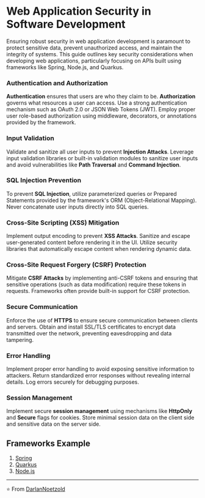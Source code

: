 # Web Application Security in Software Development

Ensuring robust security in web application development is paramount to protect sensitive data, prevent unauthorized access, and maintain the integrity of systems. This guide outlines key security considerations when developing web applications, particularly focusing on APIs built using frameworks like Spring, Node.js, and Quarkus.

### Authentication and Authorization

**Authentication** ensures that users are who they claim to be. **Authorization** governs what resources a user can access. Use a strong authentication mechanism such as OAuth 2.0 or JSON Web Tokens (JWT). Employ proper user role-based authorization using middleware, decorators, or annotations provided by the framework.

### Input Validation

Validate and sanitize all user inputs to prevent **Injection Attacks**. Leverage input validation libraries or built-in validation modules to sanitize user inputs and avoid vulnerabilities like **Path Traversal** and **Command Injection**.

### SQL Injection Prevention

To prevent **SQL Injection**, utilize parameterized queries or Prepared Statements provided by the framework's ORM (Object-Relational Mapping). Never concatenate user inputs directly into SQL queries.

### Cross-Site Scripting (XSS) Mitigation

Implement output encoding to prevent **XSS Attacks**. Sanitize and escape user-generated content before rendering it in the UI. Utilize security libraries that automatically escape content when rendering dynamic data.

### Cross-Site Request Forgery (CSRF) Protection

Mitigate **CSRF Attacks** by implementing anti-CSRF tokens and ensuring that sensitive operations (such as data modification) require these tokens in requests. Frameworks often provide built-in support for CSRF protection.

### Secure Communication

Enforce the use of **HTTPS** to ensure secure communication between clients and servers. Obtain and install SSL/TLS certificates to encrypt data transmitted over the network, preventing eavesdropping and data tampering.

### Error Handling

Implement proper error handling to avoid exposing sensitive information to attackers. Return standardized error responses without revealing internal details. Log errors securely for debugging purposes.

### Session Management

Implement secure **session management** using mechanisms like **HttpOnly** and **Secure** flags for cookies. Store minimal session data on the client side and sensitive data on the server side.

## Frameworks Example

1. [Spring](https://github.com/DarlanNoetzold/computer_science/tree/main/Security/Spring)
2. [Quarkus](https://github.com/DarlanNoetzold/computer_science/tree/main/Security/Quarkus)
3. [Node.js](https://github.com/DarlanNoetzold/computer_science/tree/main/Security/Node.js)


---

⭐️ From [DarlanNoetzold](https://github.com/DarlanNoetzold)
